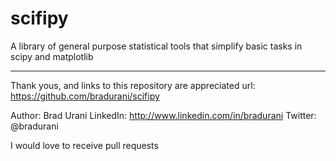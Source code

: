 scifipy
=======

A library of general purpose statistical tools that simplify basic tasks in scipy and matplotlib

**********************************************************
Thank yous, and links to this repository are appreciated
url: https://github.com/bradurani/scifipy

Author: Brad Urani
LinkedIn: http://www.linkedin.com/in/bradurani
Twitter: @bradurani

I would love to receive pull requests
